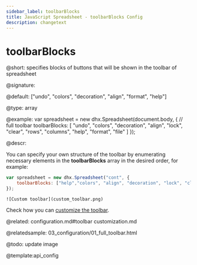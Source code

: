```yaml
---
sidebar_label: toolbarBlocks
title: JavaScript Spreadsheet - toolbarBlocks Config
description: changetext
---
```


# toolbarBlocks

@short: specifies blocks of buttons that will be shown in the toolbar of spreadsheet

@signature:

@default: ["undo", "colors", "decoration", "align", "format", "help"]

@type: array

@example:
var spreadsheet = new dhx.Spreadsheet(document.body, {
	// full toolbar
	toolbarBlocks: [
    	"undo", "colors", "decoration", "align", "lock", "clear",
        "rows", "columns", "help", "format", "file"
    ]
});

@descr:

You can specify your own structure of the toolbar by enumerating necessary elements in the **toolbarBlocks** array in the desired order, for example:

~~~js
var spreadsheet = new dhx.Spreadsheet("cont", {
	toolbarBlocks: ["help","colors", "align", "decoration", "lock", "clear"]
});
~~~
```
![Custom toolbar](custom_toolbar.png)
```
Check how you can [customize the toolbar](customization.md).

@related:
configuration.md#toolbar
customization.md

@relatedsample:
03_configuration/01_full_toolbar.html

@todo: update image

@template:api_config